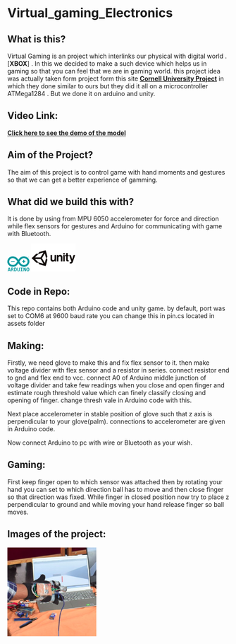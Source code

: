 # Virtual_gaming_Electronics

## What is this?
Virtual Gaming is an project which interlinks our physical with digital world . [**XBOX**] .
In this we decided to make a such device which helps us in gaming so that you can feel that we are in gaming world. this project idea was actually taken form project form this site [**Cornell University Project**](https://people.ece.cornell.edu/land/courses/ece4760/FinalProjects/f2014/mht52_pb477_dma234/mht52_pb477_dma234/ECE%204760.html) in which they done similar to ours but they did it all on a microcontroller ATMega1284 . But we done it on arduino and unity.

## Video Link:

[**Click here to see the demo of the model**](https://drive.google.com/file/d/133msADb-vvlUbTtjuPj2xIkXZ4UIO2nn/)

## Aim of the Project?
The aim of this project is to control game with hand moments and gestures so that we can get a better experience of gamming. 

## What did we build this with?
It is done by using from MPU 6050 accelerometer for force and direction while flex sensors for gestures and Arduino for communicating with game with Bluetooth.


   <img src="./readme_img/aurdino.png" width="10%" height="10%">
   <img src="./readme_img/unity2.png" width="20%" height="10%">


## Code in Repo:

This repo contains both Arduino code and unity game. by default, port was set to COM6 at 9600 baud rate you can change this in pin.cs located in assets folder

## Making:

Firstly, we need glove to make this and fix flex sensor to it. then make voltage divider with flex sensor and a resistor in series. connect resistor end to gnd and flex end to vcc. connect A0 of Arduino middle junction of voltage divider and take few readings when you close and open finger and estimate rough threshold value which can finely classify closing and opening of finger. change thresh vale in Arduino code with this.

Next place accelerometer in stable position of glove such that z axis is perpendicular to your glove(palm). connections to accelerometer are given in Arduino code.

Now connect Arduino to pc with wire or Bluetooth as your wish.

## Gaming:

First keep finger open to which sensor was attached then by rotating your hand you can set to which direction ball has to move and then close finger so that direction was fixed. While finger in closed position now try to place z perpendicular to ground and while moving your hand release finger so ball moves.

## Images of the project:
<img src="./readme_img/image1.png" width="40%" height="30%" >
<!-- <img src="./readme_img/image3.jpg" width="20%" height="10%" > -->
